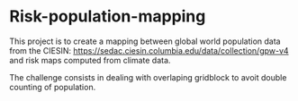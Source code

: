 # Risk-population-mapping
This project is to create a mapping between global world population data from the CIESIN: https://sedac.ciesin.columbia.edu/data/collection/gpw-v4
and risk maps computed from climate data. 

The challenge consists in dealing with overlaping gridblock to avoit double counting of population. 
